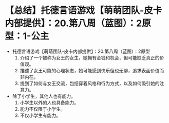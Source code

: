 # 【总结】托德言语游戏【萌萌团队-皮卡内部提供】：20.第八周（蓝图）：2原型：1-公主

-   托德言语游戏【萌萌团队-皮卡内部提供】：20.第八周（蓝图）：2原型
    1.  介绍了一个被称为女王的女生，她拥有金钱和机会，但可能缺乏真正的价值观。
    2.  描述了女王可能的心理状态，她可能感到快乐但也无聊，追求表面价值而非内在。
    3.  提到了如何与女王交流，包括穿着风格和行为方式，以及如何吸引她的注意力。
-   除了小学生，其他人也有能力。
    1.  小学生以外的人也具备能力。
    2.  能力不仅限于小学生。
    3.  不仅小学生有能力。